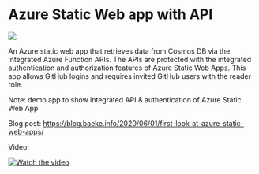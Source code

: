 # Azure Static Web app with API

![](https://github.com/actions/azure-static-web-apps-white-smoke-011972a03/workflows/Azure%20Static%20Web%20Apps%20CI%2FCD/badge.svg)

An Azure static web app that retrieves data from Cosmos DB via the integrated Azure Function APIs. The APIs are protected with the integrated authentication and authorization features of Azure Static Web Apps. This app allows GitHub logins and requires invited GitHub users with the reader role.

Note: demo app to show integrated API & authentication of Azure Static Web App

Blog post: https://blog.baeke.info/2020/06/01/first-look-at-azure-static-web-apps/

Video:

[![Watch the video](https://i.imgur.com/N3zQnbg.png)](https://youtu.be/rBVAn9HAkrM)
